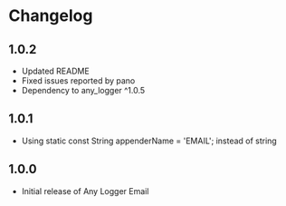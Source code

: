 # Changelog

## 1.0.2

* Updated README
* Fixed issues reported by pano
* Dependency to any_logger ^1.0.5

## 1.0.1

* Using static const String appenderName = 'EMAIL'; instead of string

## 1.0.0

* Initial release of Any Logger Email